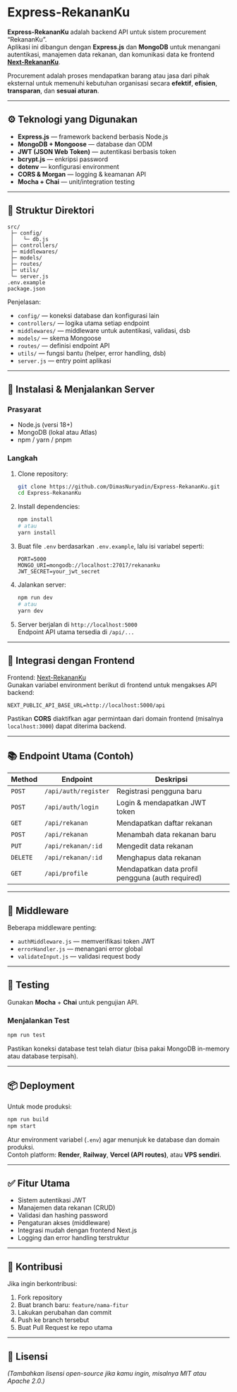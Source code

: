 
# Express-RekananKu

**Express-RekananKu** adalah backend API untuk sistem procurement “RekananKu”.  
Aplikasi ini dibangun dengan **Express.js** dan **MongoDB** untuk menangani autentikasi, manajemen data rekanan, dan komunikasi data ke frontend **[Next-RekananKu](https://github.com/DimasNuryadin/Next-RekananKu)**.

Procurement adalah proses mendapatkan barang atau jasa dari pihak eksternal untuk memenuhi kebutuhan organisasi secara **efektif**, **efisien**, **transparan**, dan **sesuai aturan**.

---

## ⚙️ Teknologi yang Digunakan

- **Express.js** — framework backend berbasis Node.js  
- **MongoDB + Mongoose** — database dan ODM  
- **JWT (JSON Web Token)** — autentikasi berbasis token  
- **bcrypt.js** — enkripsi password  
- **dotenv** — konfigurasi environment  
- **CORS & Morgan** — logging & keamanan API  
- **Mocha + Chai** — unit/integration testing  

---

## 📁 Struktur Direktori

```
src/
 ├─ config/
 │   └─ db.js
 ├─ controllers/
 ├─ middlewares/
 ├─ models/
 ├─ routes/
 ├─ utils/
 └─ server.js
.env.example
package.json
```

Penjelasan:
- `config/` — koneksi database dan konfigurasi lain  
- `controllers/` — logika utama setiap endpoint  
- `middlewares/` — middleware untuk autentikasi, validasi, dsb  
- `models/` — skema Mongoose  
- `routes/` — definisi endpoint API  
- `utils/` — fungsi bantu (helper, error handling, dsb)  
- `server.js` — entry point aplikasi  

---

## 🚀 Instalasi & Menjalankan Server

### Prasyarat
- Node.js (versi 18+)
- MongoDB (lokal atau Atlas)
- npm / yarn / pnpm  

### Langkah

1. Clone repository:

   ```bash
   git clone https://github.com/DimasNuryadin/Express-RekananKu.git
   cd Express-RekananKu
   ```

2. Install dependencies:

   ```bash
   npm install
   # atau
   yarn install
   ```

3. Buat file `.env` berdasarkan `.env.example`, lalu isi variabel seperti:
   ```
   PORT=5000
   MONGO_URI=mongodb://localhost:27017/rekananku
   JWT_SECRET=your_jwt_secret
   ```

4. Jalankan server:

   ```bash
   npm run dev
   # atau
   yarn dev
   ```

5. Server berjalan di `http://localhost:5000`  
   Endpoint API utama tersedia di `/api/...`

---

## 🔗 Integrasi dengan Frontend

Frontend: [Next-RekananKu](https://github.com/DimasNuryadin/Next-RekananKu)  
Gunakan variabel environment berikut di frontend untuk mengakses API backend:

```
NEXT_PUBLIC_API_BASE_URL=http://localhost:5000/api
```

Pastikan **CORS** diaktifkan agar permintaan dari domain frontend (misalnya `localhost:3000`) dapat diterima backend.

---

## 📚 Endpoint Utama (Contoh)

| Method | Endpoint | Deskripsi |
|--------|-----------|-----------|
| `POST` | `/api/auth/register` | Registrasi pengguna baru |
| `POST` | `/api/auth/login` | Login & mendapatkan JWT token |
| `GET` | `/api/rekanan` | Mendapatkan daftar rekanan |
| `POST` | `/api/rekanan` | Menambah data rekanan baru |
| `PUT` | `/api/rekanan/:id` | Mengedit data rekanan |
| `DELETE` | `/api/rekanan/:id` | Menghapus data rekanan |
| `GET` | `/api/profile` | Mendapatkan data profil pengguna (auth required) |

---

## 🧩 Middleware

Beberapa middleware penting:

- `authMiddleware.js` — memverifikasi token JWT  
- `errorHandler.js` — menangani error global  
- `validateInput.js` — validasi request body  

---

## 🧪 Testing

Gunakan **Mocha** + **Chai** untuk pengujian API.

### Menjalankan Test

```bash
npm run test
```

Pastikan koneksi database test telah diatur (bisa pakai MongoDB in-memory atau database terpisah).

---

## 📦 Deployment

Untuk mode produksi:

```bash
npm run build
npm start
```

Atur environment variabel (`.env`) agar menunjuk ke database dan domain produksi.  
Contoh platform: **Render**, **Railway**, **Vercel (API routes)**, atau **VPS sendiri**.

---

## ✅ Fitur Utama

- Sistem autentikasi JWT  
- Manajemen data rekanan (CRUD)  
- Validasi dan hashing password  
- Pengaturan akses (middleware)  
- Integrasi mudah dengan frontend Next.js  
- Logging dan error handling terstruktur  

---

## 👥 Kontribusi

Jika ingin berkontribusi:

1. Fork repository  
2. Buat branch baru: `feature/nama-fitur`  
3. Lakukan perubahan dan commit  
4. Push ke branch tersebut  
5. Buat Pull Request ke repo utama  

---

## 📝 Lisensi

*(Tambahkan lisensi open-source jika kamu ingin, misalnya MIT atau Apache 2.0.)*
